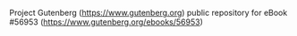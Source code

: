 Project Gutenberg (https://www.gutenberg.org) public repository for
eBook #56953 (https://www.gutenberg.org/ebooks/56953)
